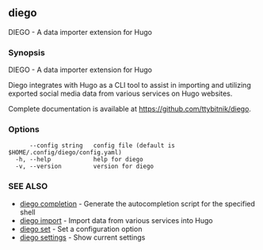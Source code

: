## diego

DIEGO - A data importer extension for Hugo

### Synopsis

DIEGO - A data importer extension for Hugo

Diego integrates with Hugo as a CLI tool to assist in importing and utilizing
exported social media data from various services on Hugo websites.

Complete documentation is available at <https://github.com/ttybitnik/diego>.

### Options

```
      --config string   config file (default is $HOME/.config/diego/config.yaml)
  -h, --help            help for diego
  -v, --version         version for diego
```

### SEE ALSO

* [diego completion](diego_completion.md)	 - Generate the autocompletion script for the specified shell
* [diego import](diego_import.md)	 - Import data from various services into Hugo
* [diego set](diego_set.md)	 - Set a configuration option
* [diego settings](diego_settings.md)	 - Show current settings

